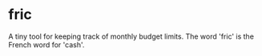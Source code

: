 # fric
A tiny tool for keeping track of monthly budget limits. The word 'fric' is the French word for 'cash'.
